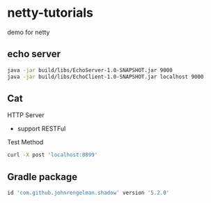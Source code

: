 # netty-tutorials
demo for netty

## echo server
```bash
java -jar build/libs/EchoServer-1.0-SNAPSHOT.jar 9000
java -jar build/libs/EchoClient-1.0-SNAPSHOT.jar localhost 9000
```

## Cat

HTTP Server
- support RESTFul

Test Method
```bash
curl -X post 'localhost:8899'
```

## Gradle package
```Groovy
id 'com.github.johnrengelman.shadow' version '5.2.0'
```
